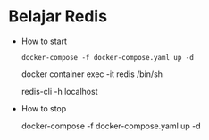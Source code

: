 # Belajar Redis

- How to start

  `docker-compose -f docker-compose.yaml up -d`

  docker container exec -it redis /bin/sh

  redis-cli -h localhost

- How to stop

  docker-compose -f docker-compose.yaml up -d

